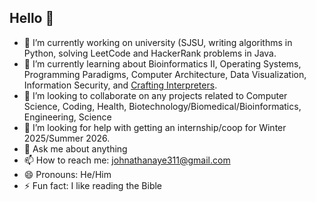 ## Hello 👋


- 🔭 I’m currently working on university (SJSU, writing algorithms in Python, solving LeetCode and HackerRank problems in Java.
- 🌱 I’m currently learning about Bioinformatics II, Operating Systems, Programming Paradigms, Computer Architecture, Data Visualization, Information Security, and [Crafting Interpreters](https://craftinginterpreters.com/).
- 👯 I’m looking to collaborate on any projects related to Computer Science, Coding, Health, Biotechnology/Biomedical/Bioinformatics, Engineering, Science
- 🤔 I’m looking for help with getting an internship/coop for Winter 2025/Summer 2026.
- 💬 Ask me about anything
- 📫 How to reach me: johnathanaye311@gmail.com
- 😄 Pronouns: He/Him
- ⚡ Fun fact: I like reading the Bible 

